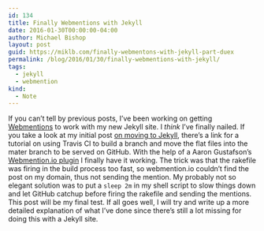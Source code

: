 ```yaml
---
id: 134
title: Finally Webmentions with Jekyll
date: 2016-01-30T00:00:00-04:00
author: Michael Bishop
layout: post
guid: https://miklb.com/finally-webmentons-with-jekyll-part-duex
permalink: /blog/2016/01/30/finally-webmentions-with-jekyll/
tags:
  - jekyll
  - webmention
kind:
  - Note
---
```

<p>If you can’t tell by previous posts, I’ve been working on getting
<a href="https://indiewebcamp.com/Webmention">Webmentions</a> to work with my new Jekyll site. I <em>think</em> I’ve finally nailed. If you take a look at my initial post <a href="http://miklb.com/making-the-move-to-jekyll">on moving to Jekyll</a>, there’s a link for a tutorial on using Travis CI to build a branch and move the flat files into the mater branch to be served on GitHub. With the help of a Aaron Gustafson’s <a href="https://github.com/aarongustafson/jekyll-webmention_io">Webmention.io plugin</a> I finally have it working. The trick was that the rakefile was firing in the build process too fast, so webmention.io couldn’t find the post on my domain, thus not sending the mention. My probably not so elegant solution was to put a <code class="highlighter-rouge">sleep 2m</code> in my shell script to slow things down and let GitHub catchup before firing the rakefile and sending the mentions. This post will be my final test. If all goes well, I will try and write up a more detailed explanation of what I’ve done since there’s still a lot missing for doing this with a Jekyll site.</p>

<p><a href="https://brid.gy/publish/twitter"></a></p>